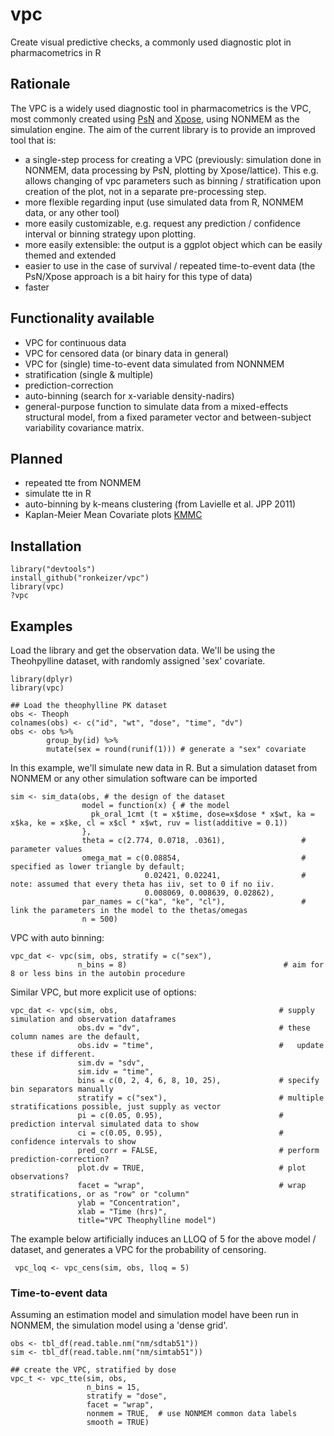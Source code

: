 vpc
===

Create visual predictive checks, a commonly used diagnostic plot in pharmacometrics in R 

## Rationale

The VPC is a widely used diagnostic tool in pharmacometrics is the VPC, most commonly created using [PsN](http://psn.sourceforge.net) and [Xpose](http://xpose.sourceforge.net), using NONMEM as the simulation engine. The aim of the current library is to provide an improved tool that is:

- a single-step process for creating a VPC (previously: simulation done in NONMEM, data processing by PsN, plotting by Xpose/lattice). This e.g. allows changing of vpc parameters such as binning / stratification upon creation of the plot, not in a separate pre-processing step. 
- more flexible regarding input (use simulated data from R, NONMEM data, or any other tool)
- more easily customizable, e.g. request any prediction / confidence interval or binning strategy upon plotting.
- more easily extensible: the output is a ggplot object which can be easily themed and extended
- easier to use in the case of survival / repeated time-to-event data (the PsN/Xpose approach is a bit hairy for this type of data)
- faster

## Functionality available

- VPC for continuous data
- VPC for censored data (or binary data in general)
- VPC for (single) time-to-event data simulated from NONNMEM
- stratification (single & multiple)
- prediction-correction
- auto-binning (search for x-variable density-nadirs)
- general-purpose function to simulate data from a mixed-effects structural model, from a fixed parameter vector and between-subject variability covariance matrix.

## Planned

- repeated tte from NONMEM
- simulate tte in R
- auto-binning by k-means clustering (from Lavielle et al. JPP 2011)
- Kaplan-Meier Mean Covariate plots [KMMC](http://page-meeting.org/pdf_assets/4280-2012-06%20PAGE%20KMMC.pdf)

## Installation

    library("devtools")
    install_github("ronkeizer/vpc")
    library(vpc)
    ?vpc
    
## Examples

Load the library and get the observation data. We'll be using the Theohpylline dataset, with randomly assigned 'sex' covariate. 

    library(dplyr)
    library(vpc)

    ## Load the theophylline PK dataset
    obs <- Theoph
    colnames(obs) <- c("id", "wt", "dose", "time", "dv")
    obs <- obs %>%
            group_by(id) %>%  
            mutate(sex = round(runif(1))) # generate a "sex" covariate
    
In this example, we'll simulate new data in R. But a simulation dataset from NONMEM or any other simulation software can be imported

    sim <- sim_data(obs, # the design of the dataset
                    model = function(x) { # the model
                      pk_oral_1cmt (t = x$time, dose=x$dose * x$wt, ka = x$ka, ke = x$ke, cl = x$cl * x$wt, ruv = list(additive = 0.1))
                    }, 
                    theta = c(2.774, 0.0718, .0361),                 # parameter values
                    omega_mat = c(0.08854,                           # specified as lower triangle by default; 
                                  0.02421, 0.02241,                  # note: assumed that every theta has iiv, set to 0 if no iiv. 
                                  0.008069, 0.008639, 0.02862),      
                    par_names = c("ka", "ke", "cl"),                 # link the parameters in the model to the thetas/omegas
                    n = 500)

    
VPC with auto binning:    

    vpc_dat <- vpc(sim, obs, stratify = c("sex"), 
                   n_bins = 8)                                   # aim for 8 or less bins in the autobin procedure

Similar VPC, but more explicit use of options:

    vpc_dat <- vpc(sim, obs,                                    # supply simulation and observation dataframes
                   obs.dv = "dv",                               # these column names are the default,                           
                   obs.idv = "time",                            #   update these if different.
                   sim.dv = "sdv",
                   sim.idv = "time",
                   bins = c(0, 2, 4, 6, 8, 10, 25),             # specify bin separators manually
                   stratify = c("sex"),                         # multiple stratifications possible, just supply as vector
                   pi = c(0.05, 0.95),                          # prediction interval simulated data to show
                   ci = c(0.05, 0.95),                          # confidence intervals to show
                   pred_corr = FALSE,                           # perform prediction-correction?
                   plot.dv = TRUE,                              # plot observations?
                   facet = "wrap",                              # wrap stratifications, or as "row" or "column"
                   ylab = "Concentration", 
                   xlab = "Time (hrs)", 
                   title="VPC Theophylline model")

The example below artificially induces an LLOQ of 5 for the above model / dataset, and generates a VPC for the probability of censoring.

     vpc_loq <- vpc_cens(sim, obs, lloq = 5)


### Time-to-event data

Assuming an estimation model and simulation model have been run in NONMEM, the simulation model using a 'dense grid'.

    obs <- tbl_df(read.table.nm("nm/sdtab51"))  
    sim <- tbl_df(read.table.nm("nm/simtab51"))
    
    ## create the VPC, stratified by dose
    vpc_t <- vpc_tte(sim, obs, 
                     n_bins = 15,
                     stratify = "dose",
                     facet = "wrap",
                     nonmem = TRUE,  # use NONMEM common data labels
                     smooth = TRUE)
